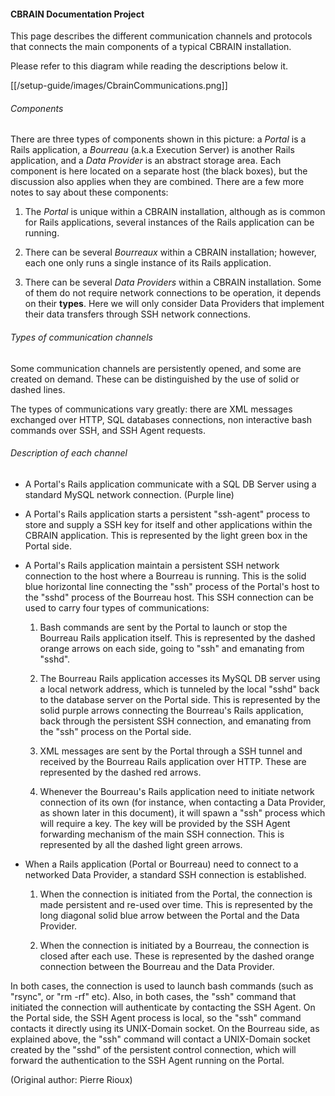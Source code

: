 #### **CBRAIN Documentation Project**

This page describes the different communication channels and protocols
that connects the main components of a typical CBRAIN installation.

Please refer to this diagram while reading the descriptions below it.

[[/setup-guide/images/CbrainCommunications.png]]

###### Components

There are three types of components shown in this picture: a
_Portal_ is a Rails application, a _Bourreau_ (a.k.a Execution
Server) is another Rails application, and a _Data Provider_ is an
abstract storage area. Each component is here located on a separate
host (the black boxes), but the discussion also applies when they
are combined. There are a few more notes to say about these components:

 1. The _Portal_ is unique within a CBRAIN installation, although
 as is common for Rails applications, several instances of the Rails
 application can be running.

 2. There can be several _Bourreaux_ within a CBRAIN installation;
 however, each one only runs a single instance of its Rails
 application.

 3. There can be several _Data Providers_ within a CBRAIN installation.
 Some of them do not require network connections to be operation,
 it depends on their __types__. Here we will only consider
 Data Providers that implement their data transfers through SSH
 network connections.

###### Types of communication channels

Some communication channels are persistently opened, and some
are created on demand. These can be distinguished by the use of
solid or dashed lines.

The types of communications vary greatly: there are XML messages
exchanged over HTTP, SQL databases connections, non interactive
bash commands over SSH, and SSH Agent requests.

###### Description of each channel

* A Portal's Rails application communicate with a SQL DB Server
using a standard MySQL network connection. (Purple line)

* A Portal's Rails application starts a persistent "ssh-agent"
process to store and supply a SSH key for itself and other
applications within the CBRAIN application. This is represented
by the light green box in the Portal side.

* A Portal's Rails application maintain a persistent SSH network
connection to the host where a Bourreau is running. This is the
solid blue horizontal line connecting the "ssh" process of the
Portal's host to the "sshd" process of the Bourreau host. This SSH
connection can be used to carry four types of communications:

  1. Bash commands are sent by the Portal to launch or stop
  the Bourreau Rails application itself. This is represented
  by the dashed orange arrows on each side, going to "ssh"
  and emanating from "sshd".

  2. The Bourreau Rails application accesses its MySQL DB
  server using a local network address, which is tunneled
  by the local "sshd" back to the database server on the Portal
  side. This is represented by the solid purple arrows
  connecting the Bourreau's Rails application, back through
  the persistent SSH connection, and emanating from the "ssh"
  process on the Portal side.

  3. XML messages are sent by the Portal through a SSH tunnel and
  received by the Bourreau Rails application over HTTP. These are
  represented by the dashed red arrows.

  4. Whenever the Bourreau's Rails application need to initiate
  network connection of its own (for instance, when contacting
  a Data Provider, as shown later in this document), it will spawn
  a "ssh" process which will require a key. The key will be
  provided by the SSH Agent forwarding mechanism of the main
  SSH connection. This is represented by all the dashed light green
  arrows.

* When a Rails application (Portal or Bourreau) need to connect to
a networked Data Provider, a standard SSH connection is established.

  1. When the connection is initiated from the Portal, the connection is
  made persistent and re-used over time. This is represented by
  the long diagonal solid blue arrow between the Portal and the Data Provider.

  2. When the connection is initiated by a Bourreau, the connection is
  closed after each use. These is represented by the dashed orange
  connection between the Bourreau and the Data Provider.

In both cases, the connection is used to launch bash commands (such as
"rsync", or "rm -rf" etc). Also, in both cases, the "ssh" command that
initiated the connection will authenticate by contacting the SSH Agent.
On the Portal side, the SSH Agent process is local, so the "ssh" command
contacts it directly using its UNIX-Domain socket. On the Bourreau side,
as explained above, the "ssh" command will contact a UNIX-Domain
socket created by the "sshd" of the persistent control connection, which
will forward the authentication to the SSH Agent running on the Portal.

(Original author: Pierre Rioux)

